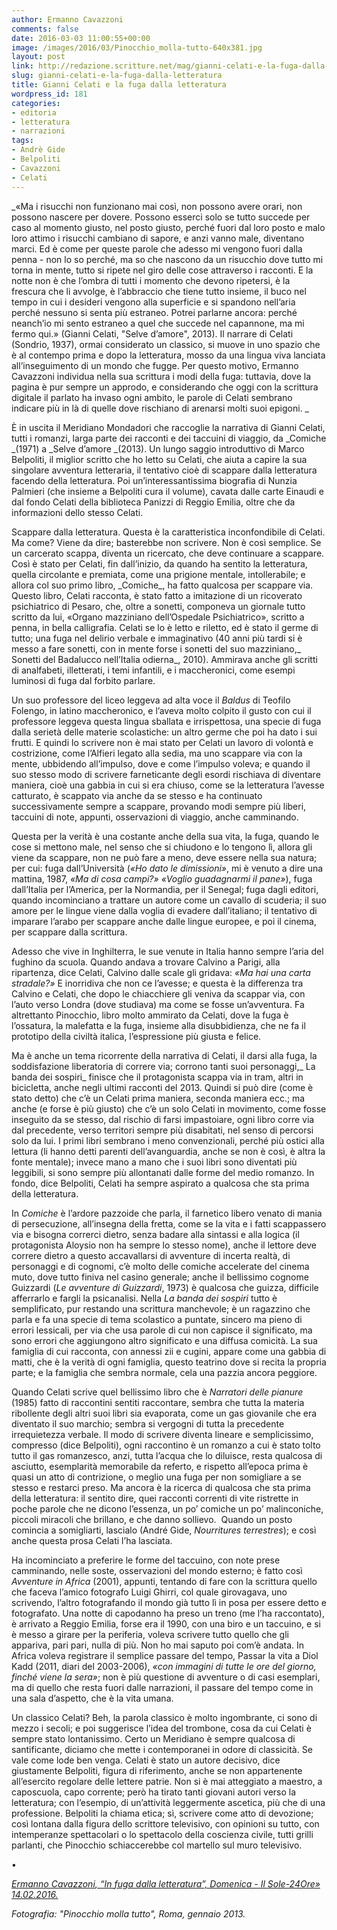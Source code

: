 ```yaml
---
author: Ermanno Cavazzoni
comments: false
date: 2016-03-03 11:00:55+00:00
image: /images/2016/03/Pinocchio_molla-tutto-640x381.jpg
layout: post
link: http://redazione.scritture.net/mag/gianni-celati-e-la-fuga-dalla-letteratura/
slug: gianni-celati-e-la-fuga-dalla-letteratura
title: Gianni Celati e la fuga dalla letteratura
wordpress_id: 181
categories:
- editoria
- letteratura
- narrazioni
tags:
- Andrè Gide
- Belpoliti
- Cavazzoni
- Celati
---
```


_«Ma i risucchi non funzionano mai così, non possono avere orari, non possono nascere per dovere. Possono esserci solo se tutto succede per caso al momento giusto, nel posto giusto, perché fuori dal loro posto e malo loro attimo i risucchi cambiano di sapore, e anzi vanno male, diventano marci. Ed è come per queste parole che adesso mi vengono fuori dalla penna - non lo so perché, ma so che nascono da un risucchio dove tutto mi torna in mente, tutto si ripete nel giro delle cose attraverso i racconti. E la notte non è che l’ombra di tutti i momento che devono ripetersi, è la frescura che li avvolge, è l’abbraccio che tiene tutto insieme, il buco nel tempo in cui i desideri vengono alla superficie e si spandono nell’aria perché nessuno si senta più estraneo. Potrei parlarne ancora: perché neanch’io mi sento estraneo a quel che succede nel capannone, ma mi fermo qui.» (Gianni Celati, "Selve d’amore", 2013). Il narrare di Celati (Sondrio, 1937), ormai considerato un classico, si muove in uno spazio che è al contempo prima e dopo la letteratura, mosso da una lingua viva lanciata all’inseguimento di un mondo che fugge. Per questo motivo, Ermanno Cavazzoni individua nella sua scrittura i modi della fuga: tuttavia, dove la pagina è pur sempre un approdo, e considerando che oggi con la scrittura digitale il parlato ha invaso ogni ambito, le parole di Celati sembrano indicare più in là di quelle dove rischiano di arenarsi molti suoi epigoni. _



È in uscita il Meridiano Mondadori che raccoglie la narrativa di Gianni Celati, tutti i romanzi, larga parte dei racconti e dei taccuini di viaggio, da _Comiche _(1971) a _Selve d’amore _(2013). Un lungo saggio introduttivo di Marco Belpoliti, il miglior scritto che ho letto su Celati, che aiuta a capire la sua singolare avventura letteraria, il tentativo cioè di scappare dalla letteratura facendo della letteratura. Poi un’interessantissima biografia di Nunzia Palmieri (che insieme a Belpoliti cura il volume), cavata dalle carte Einaudi e dal fondo Celati della biblioteca Panizzi di Reggio Emilia, oltre che da informazioni dello stesso Celati.

<!-- more -->Scappare dalla letteratura. Questa è la caratteristica inconfondibile di Celati. Ma come? Viene da dire; basterebbe non scrivere. Non è così semplice. Se un carcerato scappa, diventa un ricercato, che deve continuare a scappare. Così è stato per Celati, fin dall’inizio, da quando ha sentito la letteratura, quella circolante e premiata, come una prigione mentale, intollerabile; e allora col suo primo libro, _Comiche_, ha fatto qualcosa per scappare via. Questo libro, Celati racconta, è stato fatto a imitazione di un ricoverato psichiatrico di Pesaro, che, oltre a sonetti, componeva un giornale tutto scritto da lui, «Organo mazziniano dell’Ospedale Psichiatrico», scritto a penna, in bella calligrafia. Celati se lo è letto e riletto, ed è stato il germe di tutto; una fuga nel delirio verbale e immaginativo (40 anni più tardi si è messo a fare sonetti, con in mente forse i sonetti del suo mazziniano,_ Sonetti del Badalucco nell’Italia odierna_, 2010). Ammirava anche gli scritti di analfabeti, illetterati, i temi infantili, e i maccheronici, come esempi luminosi di fuga dal forbito parlare.

Un suo professore del liceo leggeva ad alta voce il _Baldus_ di Teofilo Folengo, in latino maccheronico, e l’aveva molto colpito il gusto con cui il professore leggeva questa lingua sballata e irrispettosa, una specie di fuga dalla serietà delle materie scolastiche: un altro germe che poi ha dato i sui frutti. E quindi lo scrivere non è mai stato per Celati un lavoro di volontà e costrizione, come l’Alfieri legato alla sedia, ma uno scappare via con la mente, ubbidendo all’impulso, dove e come l’impulso voleva; e quando il suo stesso modo di scrivere farneticante degli esordi rischiava di diventare maniera, cioè una gabbia in cui si era chiuso, come se la letteratura l’avesse catturato, è scappato via anche da se stesso e ha continuato successivamente sempre a scappare, provando modi sempre più liberi, taccuini di note, appunti, osservazioni di viaggio, anche camminando.

Questa per la verità è una costante anche della sua vita, la fuga, quando le cose si mettono male, nel senso che si chiudono e lo tengono lì, allora gli viene da scappare, non ne può fare a meno, deve essere nella sua natura; per cui: fuga dall’Università (_«Ho dato le dimissioni»_, mi è venuto a dire una mattina, 1987, _«Ma di cosa campi?»_ _«Voglio guadagnarmi il pane»_), fuga dall’Italia per l’America, per la Normandia, per il Senegal; fuga dagli editori, quando incominciano a trattare un autore come un cavallo di scuderia; il suo amore per le lingue viene dalla voglia di evadere dall’italiano; il tentativo di imparare l’arabo per scappare anche dalle lingue europee, e poi il cinema, per scappare dalla scrittura.

Adesso che vive in Inghilterra, le sue venute in Italia hanno sempre l’aria del fughino da scuola. Quando andava a trovare Calvino a Parigi, alla ripartenza, dice Celati, Calvino dalle scale gli gridava: _«Ma hai una carta stradale?»_ E inorridiva che non ce l’avesse; e questa è la differenza tra Calvino e Celati, che dopo le chiacchiere gli veniva da scappar via, con l’auto verso Londra (dove studiava) ma come se fosse un’avventura. Fa altrettanto Pinocchio, libro molto ammirato da Celati, dove la fuga è l’ossatura, la malefatta e la fuga, insieme alla disubbidienza, che ne fa il prototipo della civiltà italica, l’espressione più giusta e felice.

Ma è anche un tema ricorrente della narrativa di Celati, il darsi alla fuga, la soddisfazione liberatoria di correre via; corrono tanti suoi personaggi,_ La banda dei sospiri_ finisce che il protagonista scappa via in tram, altri in bicicletta, anche negli ultimi racconti del 2013. Quindi si può dire (come è stato detto) che c’è un Celati prima maniera, seconda maniera ecc.; ma anche (e forse è più giusto) che c’è un solo Celati in movimento, come fosse inseguito da se stesso, dal rischio di farsi impastoiare, ogni libro corre via dal precedente, verso territori sempre più disabitati, nel senso di percorsi solo da lui. I primi libri sembrano i meno convenzionali, perché più ostici alla lettura (li hanno detti parenti dell’avanguardia, anche se non è così, è altra la fonte mentale); invece mano a mano che i suoi libri sono diventati più leggibili, si sono sempre più allontanati dalle forme del medio romanzo. In fondo, dice Belpoliti, Celati ha sempre aspirato a qualcosa che sta prima della letteratura.

In _Comiche_ è l’ardore pazzoide che parla, il farnetico libero venato di mania di persecuzione, all’insegna della fretta, come se la vita e i fatti scappassero via e bisogna correrci dietro, senza badare alla sintassi e alla logica (il protagonista Aloysio non ha sempre lo stesso nome), anche il lettore deve correre dietro a questo accavallarsi di avventure di incerta realtà, di personaggi e di cognomi, c’è molto delle comiche accelerate del cinema muto, dove tutto finiva nel casino generale; anche il bellissimo cognome Guizzardi (_Le avventure di Guizzardi_, 1973) è qualcosa che guizza, difficile afferrarlo e fargli la psicanalisi. Nella _La banda dei sospiri_ tutto è semplificato, pur restando una scrittura manchevole; è un ragazzino che parla e fa una specie di tema scolastico a puntate, sincero ma pieno di errori lessicali, per via che usa parole di cui non capisce il significato, ma sono errori che aggiungono altro significato e una diffusa comicità. La sua famiglia di cui racconta, con annessi zii e cugini, appare come una gabbia di matti, che è la verità di ogni famiglia, questo teatrino dove si recita la propria parte; e la famiglia che sembra normale, cela una pazzia ancora peggiore.

Quando Celati scrive quel bellissimo libro che è _Narratori delle pianure_ (1985) fatto di raccontini sentiti raccontare, sembra che tutta la materia ribollente degli altri suoi libri sia evaporata, come un gas giovanile che era diventato il suo marchio; sembra si vergogni di tutta la precedente irrequietezza verbale. Il modo di scrivere diventa lineare e semplicissimo, compresso (dice Belpoliti), ogni raccontino è un romanzo a cui è stato tolto tutto il gas romanzesco, anzi, tutta l’acqua che lo diluisce, resta qualcosa di asciutto, esemplarità memorabile da referto, e rispetto all’epoca prima è quasi un atto di contrizione, o meglio una fuga per non somigliare a se stesso e restarci preso. Ma ancora è la ricerca di qualcosa che sta prima della letteratura: il sentito dire, quei racconti correnti di vite ristrette in poche parole che ne dicono l’essenza, un po’ comiche un po’ malinconiche, piccoli miracoli che brillano, e che danno sollievo.  Quando un posto comincia a somigliarti, lascialo (André Gide, _Nourritures terrestres_); e così anche questa prosa Celati l’ha lasciata.

Ha incominciato a preferire le forme del taccuino, con note prese camminando, nelle soste, osservazioni del mondo esterno; è fatto così _Avventure in Africa_ (2001), appunti, tentando di fare con la scrittura quello che faceva l’amico fotografo Luigi Ghirri, col quale girovagava, uno scrivendo, l’altro fotografando il mondo già tutto lì in posa per essere detto e fotografato. Una notte di capodanno ha preso un treno (me l’ha raccontato), è arrivato a Reggio Emilia, forse era il 1990, con una biro e un taccuino, e si è messo a girare per la periferia, voleva scrivere tutto quello che gli appariva, pari pari, nulla di più. Non ho mai saputo poi com’è andata. In Africa voleva registrare il semplice passare del tempo, Passar la vita a Diol Kadd (2011, diari del 2003-2006), _«con immagini di tutte le ore del giorno, finché viene la sera»_; non è più questione di avventure o di casi esemplari, ma di quello che resta fuori dalle narrazioni, il passare del tempo come in una sala d’aspetto, che è la vita umana.

Un classico Celati? Beh, la parola classico è molto ingombrante, ci sono di mezzo i secoli; e poi suggerisce l’idea del trombone, cosa da cui Celati è sempre stato lontanissimo. Certo un Meridiano è sempre qualcosa di santificante, diciamo che mette i contemporanei in odore di classicità. Se vale come lode ben venga. Celati è stato un autore decisivo, dice giustamente Belpoliti, figura di riferimento, anche se non appartenente all’esercito regolare delle lettere patrie. Non si è mai atteggiato a maestro, a caposcuola, capo corrente; però ha tirato tanti giovani autori verso la letteratura; con l’esempio, di un’attività leggermente ascetica, più che di una professione. Belpoliti la chiama etica; sì, scrivere come atto di devozione; così lontana dalla figura dello scrittore televisivo, con opinioni su tutto, con intemperanze spettacolari o lo spettacolo della coscienza civile, tutti grilli parlanti, che Pinocchio schiaccerebbe col martello sul muro televisivo.

•

_[Ermanno Cavazzoni, “In fuga dalla letteratura”, Domenica - Il Sole-24Ore» 14.02.2016.](http://www.ilsole24ore.com/art/cultura/2016-02-14/in-fuga-letteratura-103708.shtml?uuid=AC8GFDUC)_

_Fotografia: "Pinocchio molla tutto", Roma, gennaio 2013._
